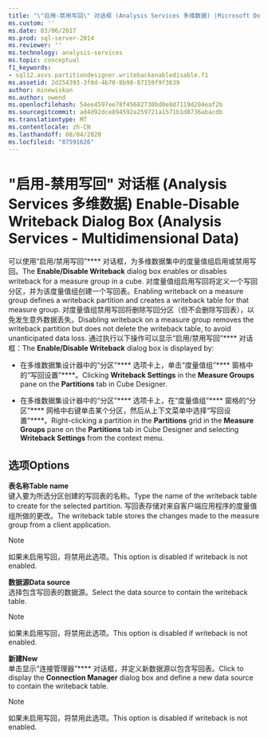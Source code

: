 ```yaml
---
title: "\"启用-禁用写回\" 对话框 (Analysis Services 多维数据) |Microsoft Docs"
ms.custom: ''
ms.date: 03/06/2017
ms.prod: sql-server-2014
ms.reviewer: ''
ms.technology: analysis-services
ms.topic: conceptual
f1_keywords:
- sql12.asvs.partitiondesigner.writebackenabledisable.f1
ms.assetid: 2d254393-3f0d-4b70-8b98-87159f9f3639
author: minewiskan
ms.author: owend
ms.openlocfilehash: 54ee4597ee78f45682730bd0e8d7119d204eaf2b
ms.sourcegitcommit: ad4d92dce894592a259721a1571b1d8736abacdb
ms.translationtype: MT
ms.contentlocale: zh-CN
ms.lasthandoff: 08/04/2020
ms.locfileid: "87591626"
---
```

# <a name="enable-disable-writeback-dialog-box-analysis-services---multidimensional-data"></a><span data-ttu-id="b6abf-102">"启用-禁用写回" 对话框 (Analysis Services 多维数据) </span><span class="sxs-lookup"><span data-stu-id="b6abf-102">Enable-Disable Writeback Dialog Box (Analysis Services - Multidimensional Data)</span></span>
  <span data-ttu-id="b6abf-103">可以使用“启用/禁用写回”\*\*\*\* 对话框，为多维数据集中的度量值组启用或禁用写回。</span><span class="sxs-lookup"><span data-stu-id="b6abf-103">The **Enable/Disable Writeback** dialog box enables or disables writeback for a measure group in a cube.</span></span> <span data-ttu-id="b6abf-104">对度量值组启用写回将定义一个写回分区，并为该度量值组创建一个写回表。</span><span class="sxs-lookup"><span data-stu-id="b6abf-104">Enabling writeback on a measure group defines a writeback partition and creates a writeback table for that measure group.</span></span> <span data-ttu-id="b6abf-105">对度量值组禁用写回将删除写回分区（但不会删除写回表），以免发生意外数据丢失。</span><span class="sxs-lookup"><span data-stu-id="b6abf-105">Disabling writeback on a measure group removes the writeback partition but does not delete the writeback table, to avoid unanticipated data loss.</span></span> <span data-ttu-id="b6abf-106">通过执行以下操作可以显示“启用/禁用写回”\*\*\*\* 对话框：</span><span class="sxs-lookup"><span data-stu-id="b6abf-106">The **Enable/Disable Writeback** dialog box is displayed by:</span></span>  
  
-   <span data-ttu-id="b6abf-107">在多维数据集设计器中的“分区”\*\*\*\* 选项卡上，单击“度量值组”\*\*\*\* 窗格中的“写回设置”\*\*\*\*。</span><span class="sxs-lookup"><span data-stu-id="b6abf-107">Clicking **Writeback Settings** in the **Measure Groups** pane on the **Partitions** tab in Cube Designer.</span></span>  
  
-   <span data-ttu-id="b6abf-108">在多维数据集设计器中的“分区”\*\*\*\* 选项卡上，在“度量值组”\*\*\*\* 窗格的“分区”\*\*\*\* 网格中右键单击某个分区，然后从上下文菜单中选择“写回设置”\*\*\*\*。</span><span class="sxs-lookup"><span data-stu-id="b6abf-108">Right-clicking a partition in the **Partitions** grid in the **Measure Groups** pane on the **Partitions** tab in Cube Designer and selecting **Writeback Settings** from the context menu.</span></span>  
  
## <a name="options"></a><span data-ttu-id="b6abf-109">选项</span><span class="sxs-lookup"><span data-stu-id="b6abf-109">Options</span></span>  
 <span data-ttu-id="b6abf-110">**表名称**</span><span class="sxs-lookup"><span data-stu-id="b6abf-110">**Table name**</span></span>  
 <span data-ttu-id="b6abf-111">键入要为所选分区创建的写回表的名称。</span><span class="sxs-lookup"><span data-stu-id="b6abf-111">Type the name of the writeback table to create for the selected partition.</span></span> <span data-ttu-id="b6abf-112">写回表存储对来自客户端应用程序的度量值组所做的更改。</span><span class="sxs-lookup"><span data-stu-id="b6abf-112">The writeback table stores the changes made to the measure group from a client application.</span></span>  
  
> [!NOTE]  
>  <span data-ttu-id="b6abf-113">如果未启用写回，将禁用此选项。</span><span class="sxs-lookup"><span data-stu-id="b6abf-113">This option is disabled if writeback is not enabled.</span></span>  
  
 <span data-ttu-id="b6abf-114">**数据源**</span><span class="sxs-lookup"><span data-stu-id="b6abf-114">**Data source**</span></span>  
 <span data-ttu-id="b6abf-115">选择包含写回表的数据源。</span><span class="sxs-lookup"><span data-stu-id="b6abf-115">Select the data source to contain the writeback table.</span></span>  
  
> [!NOTE]  
>  <span data-ttu-id="b6abf-116">如果未启用写回，将禁用此选项。</span><span class="sxs-lookup"><span data-stu-id="b6abf-116">This option is disabled if writeback is not enabled.</span></span>  
  
 <span data-ttu-id="b6abf-117">**新建**</span><span class="sxs-lookup"><span data-stu-id="b6abf-117">**New**</span></span>  
 <span data-ttu-id="b6abf-118">单击显示“连接管理器”\*\*\*\* 对话框，并定义新数据源以包含写回表。</span><span class="sxs-lookup"><span data-stu-id="b6abf-118">Click to display the **Connection Manager** dialog box and define a new data source to contain the writeback table.</span></span>  
  
> [!NOTE]  
>  <span data-ttu-id="b6abf-119">如果未启用写回，将禁用此选项。</span><span class="sxs-lookup"><span data-stu-id="b6abf-119">This option is disabled if writeback is not enabled.</span></span>  
  
  
